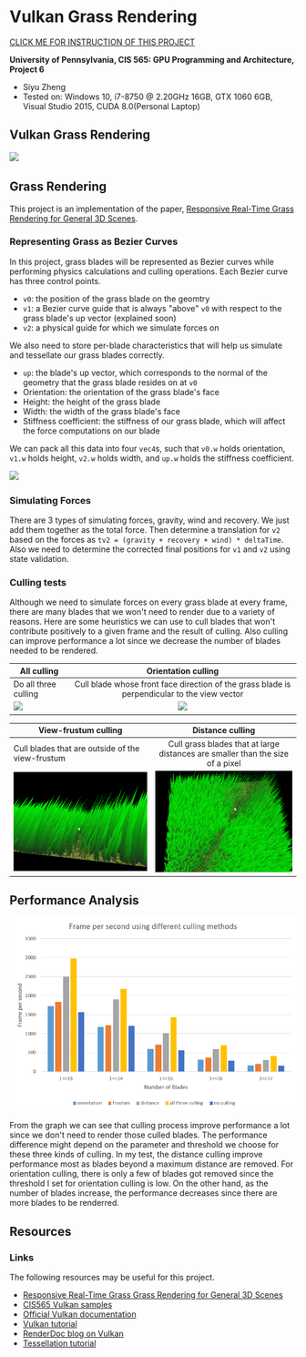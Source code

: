 Vulkan Grass Rendering
===============

[CLICK ME FOR INSTRUCTION OF THIS PROJECT](./instruction.md)

**University of Pennsylvania, CIS 565: GPU Programming and Architecture, Project 6**

* Siyu Zheng
* Tested on: Windows 10, i7-8750 @ 2.20GHz 16GB, GTX 1060 6GB, Visual Studio 2015, CUDA 8.0(Personal Laptop)

## Vulkan Grass Rendering
![](img/final.gif)   

## Grass Rendering

This project is an implementation of the paper, [Responsive Real-Time Grass Rendering for General 3D Scenes](https://www.cg.tuwien.ac.at/research/publications/2017/JAHRMANN-2017-RRTG/JAHRMANN-2017-RRTG-draft.pdf).

### Representing Grass as Bezier Curves

In this project, grass blades will be represented as Bezier curves while performing physics calculations and culling operations. 
Each Bezier curve has three control points.
* `v0`: the position of the grass blade on the geomtry
* `v1`: a Bezier curve guide that is always "above" `v0` with respect to the grass blade's up vector (explained soon)
* `v2`: a physical guide for which we simulate forces on

We also need to store per-blade characteristics that will help us simulate and tessellate our grass blades correctly.
* `up`: the blade's up vector, which corresponds to the normal of the geometry that the grass blade resides on at `v0`
* Orientation: the orientation of the grass blade's face
* Height: the height of the grass blade
* Width: the width of the grass blade's face
* Stiffness coefficient: the stiffness of our grass blade, which will affect the force computations on our blade

We can pack all this data into four `vec4`s, such that `v0.w` holds orientation, `v1.w` holds height, `v2.w` holds width, and 
`up.w` holds the stiffness coefficient.

![](img/blade_model.jpg)

### Simulating Forces

There are 3 types of simulating forces, gravity, wind and recovery. We just add them together as the total force. Then determine a translation for `v2` based on the forces as `tv2 = (gravity + recovery + wind) * deltaTime`. Also we need to determine the corrected final positions for `v1` and `v2` using state validation. 


### Culling tests

Although we need to simulate forces on every grass blade at every frame, there are many blades that we won't need to render
due to a variety of reasons. Here are some heuristics we can use to cull blades that won't contribute positively to a given frame and the result of culling. Also culling can improve performance a lot since we decrease the number of blades needed to be rendered.

| All culling        | Orientation culling           |
| ------------- |:-------------:|
| Do all three culling| Cull blade whose front face direction of the grass blade is perpendicular to the view vector |
| ![](img/final.gif)  | ![](img/orientation.gif)   |

| View-frustum culling       | Distance culling            |
| ------------- |:-------------:|
| Cull blades that are outside of the view-frustum | Cull grass blades that at large distances are smaller than the size of a pixel |
| ![](img/frustum.gif)      | ![](img/distance.gif)   |

## Performance Analysis

![](img/performance.png) 

From the graph we can see that culling process improve performance a lot since we don't need to render those culled blades. The performance difference might depend on the parameter and threshold we choose for these three kinds of culling. In my test, the distance culling improve performance most as blades beyond a maximum distance are removed. For orientation culling, there is only a few of blades got removed since the threshold I set for orientation culling is low. On the other hand, as the number of blades increase, the performance decreases since there are more blades to be renderred.

 

## Resources
### Links

The following resources may be useful for this project.

* [Responsive Real-Time Grass Grass Rendering for General 3D Scenes](https://www.cg.tuwien.ac.at/research/publications/2017/JAHRMANN-2017-RRTG/JAHRMANN-2017-RRTG-draft.pdf)
* [CIS565 Vulkan samples](https://github.com/CIS565-Fall-2018/Vulkan-Samples)
* [Official Vulkan documentation](https://www.khronos.org/registry/vulkan/)
* [Vulkan tutorial](https://vulkan-tutorial.com/)
* [RenderDoc blog on Vulkan](https://renderdoc.org/vulkan-in-30-minutes.html)
* [Tessellation tutorial](http://in2gpu.com/2014/07/12/tessellation-tutorial-opengl-4-3/)
